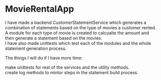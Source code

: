 # MovieRentalApp
I have made a backend CustomerStatementService which generates a combination of statements based on the type of movies a customer rented. <br /> 
A module for each type of movie is created to calcualte the amount and then generate a statement based on the movies.<br /> 
I have also made unittests which test each of the modules and the whole statement generation process. <br /> 

The things I will do if I have more time:

make unittests for rest of the services and the utility methods.<br /> 
create log methods to mintor steps in the statement build process.   
